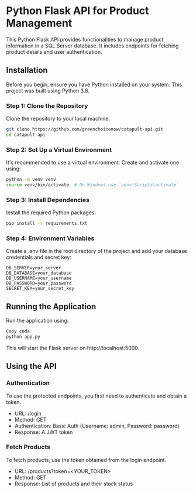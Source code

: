# Python Flask API for Product Management

This Python Flask API provides functionalities to manage product information in a SQL Server database. It includes endpoints for fetching product details and user authentication.

## Installation

Before you begin, ensure you have Python installed on your system. This project was built using Python 3.8.

### Step 1: Clone the Repository

Clone the repository to your local machine:

```bash
git clone https://github.com/greenchoicenow/catapult-api.git
cd catapult-api
```

### Step 2: Set Up a Virtual Environment

It's recommended to use a virtual environment. Create and activate one using:
```bash
python -m venv venv
source venv/bin/activate  # On Windows use `venv\Scripts\activate`
```

### Step 3: Install Dependencies
Install the required Python packages:

```bash
pip install -r requirements.txt
```

### Step 4: Environment Variables
Create a .env file in the root directory of the project and add your database credentials and secret key:

```env
DB_SERVER=your_server
DB_DATABASE=your_database
DB_USERNAME=your_username
DB_PASSWORD=your_password
SECRET_KEY=your_secret_key
```

## Running the Application

Run the application using:

```bash
Copy code
python app.py
```
This will start the Flask server on http://localhost:5000.

## Using the API
### Authentication

To use the protected endpoints, you first need to authenticate and obtain a token.

- URL: /login
- Method: GET
- Authentication: Basic Auth (Username: admin, Password: password)
- Response: A JWT token

### Fetch Products
To fetch products, use the token obtained from the login endpoint.

- URL: /products?token=<YOUR_TOKEN>
- Method: GET
- Response: List of products and their stock status